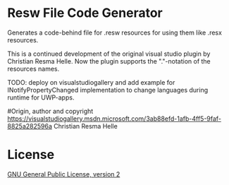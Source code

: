 # Resw File Code Generator
Generates a code-behind file for .resw resources for using them like .resx resources.

This is a continued development of the original visual studio plugin by Christian Resma Helle.
Now the plugin supports the "."-notation of the resources names.

TODO: deploy on visualstudiogallery and add example for INotifyPropertyChanged implementation to change languages during runtime for UWP-apps.

#Origin, author and copyright
https://visualstudiogallery.msdn.microsoft.com/3ab88efd-1afb-4ff5-9faf-8825a282596a
Christian Resma Helle

# License
[GNU General Public License, version 2](https://www.gnu.org/licenses/gpl-2.0.html)